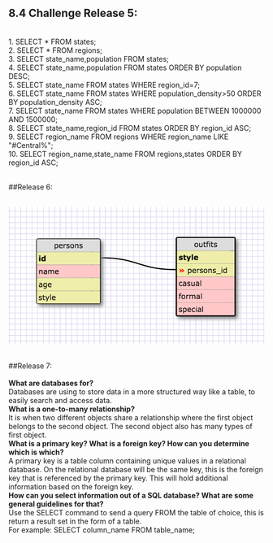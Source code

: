 ## 8.4 Challenge Release 5:
<br>
1.
SELECT * FROM states;
<br>
2.
SELECT * FROM regions;
<br>
3.
SELECT state_name,population
FROM states;
<br>
4.
SELECT state_name,population
FROM states
ORDER BY population DESC;
<br>
5.
SELECT state_name
FROM states
WHERE region_id=7;
<br>
6.
SELECT state_name
FROM states
WHERE population_density>50
ORDER BY population_density ASC;
<br>
7.
SELECT state_name
FROM states
WHERE population BETWEEN 1000000 AND 1500000;
<br>
8.
SELECT state_name,region_id
FROM states
ORDER BY region_id ASC;
<br>
9.
SELECT region_name
FROM regions
WHERE region_name LIKE "#Central%";
<br>
10.
SELECT region_name,state_name
FROM regions,states
ORDER BY region_id ASC;
<br><br>

##Release 6:<br><br>

![Schema](SchemaDesign.png)
<br><br>

##Release 7:<br><br>
<b>What are databases for?</b><br>
Databases are using to store data in a more structured way like a table, to easily search and access data.<br>
<b>What is a one-to-many relationship?</b><br>
It is when two different objects share a relationship where the first object belongs to the second object. The second object also has many types of first object.<br>
<b>What is a primary key? What is a foreign key? How can you determine which is which?</b><br>
A primary key is a table column containing unique values in a relational database. On the relational database will be the same key, this is the foreign key that is referenced by the primary key. This will hold additional information based on the foreign key.<br>
<b>How can you select information out of a SQL database? What are some general guidelines for that?</b><br>
Use the SELECT command to send a query FROM the table of choice, this is return a result set in the form of a table.<br> For example: SELECT column_name FROM table_name;<br>